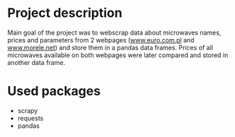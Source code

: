 # Project description

Main goal of the project was to webscrap data about microwaves names, prices and parameters from 2 webpages (www.euro.com.pl and www.morele.net) and store them in a pandas
data frames. Prices of all microwaves available on both webpages were later compared and stored in another data frame.

# Used packages
* scrapy
* requests
* pandas
